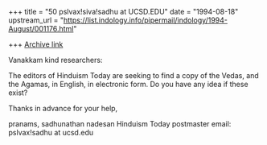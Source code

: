 +++
title = "50 pslvax!siva!sadhu at UCSD.EDU"
date = "1994-08-18"
upstream_url = "https://list.indology.info/pipermail/indology/1994-August/001176.html"

+++
[Archive link](https://list.indology.info/pipermail/indology/1994-August/001176.html)


Vanakkam kind researchers:

The editors of Hinduism Today are seeking to find a copy
of the Vedas, and the Agamas, in English, in electronic
form.  Do you have any idea if these exist?

Thanks in advance for your help,

pranams,
sadhunathan nadesan
Hinduism Today postmaster
email: pslvax!sadhu at ucsd.edu






